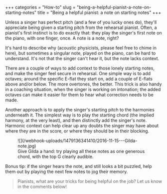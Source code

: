 +++
categories = "How-to"
slug = "being-a-helpful-pianist-a-note-on-starting-notes"
title = "Being a helpful pianist: a note on starting notes"
+++

Unless a singer has perfect pitch (and a few of you lucky ones do), they'll appreciate being given a starting pitch from the rehearsal pianist. Often, a pianist's first instinct is to do exactly that: they play the singer's first note on the piano, with one finger, once. A note is a note, right?

It's hard to describe why (acoustic physicists, please feel free to chime in here), but sometimes a singular note, played on the piano, can be hard to understand. It's not that the singer can't hear it, but the note lacks context.

There are a couple of ways to add context to those lonely starting notes, and make the singer feel secure in rehearsal. One simple way is to add octaves; around the specific E-flat they start on, add a couple of E-flats above and/or below. The more overtones, the better. This trick is also handy in a coaching situation, when the singer is working on intonation; the added octaves can make it easier for them to hear what correction needs to be made.

Another approach is to apply the singer's starting pitch to the harmonies underneath it. The simplest way is to play the starting chord (the implied harmony, at the very least), and then distinctly add the singer's note. Harmonic context can help clear up any doubts the singer may have about where they are in the score, or where they should be in their blocking.

<figure data-type="image">
![](/webhook-uploads/1479136341410/2016-11-15---Gilda-note.jpg)<figcaption>Give Gilda a hand: try playing all these notes as one generous chord, with the top G clearly audible.<figcaption>
</figure>

Bonus tip: if the singer hears the note, and still looks a bit puzzled, help them out by playing the next few notes to jog their memory.

>Pianists, what are your tricks for being helpful on the job? Let us know in the comments below!

